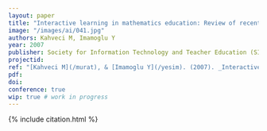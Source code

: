 ```yaml
---
layout: paper
title: "Interactive learning in mathematics education: Review of recent literature"
image: "/images/ai/041.jpg"
authors: Kahveci M, Imamoglu Y
year: 2007
publisher: Society for Information Technology and Teacher Education (SITE)
projectid:
ref: "[Kahveci M](/murat), & [Imamoglu Y](/yesim). (2007). _Interactive learning in mathematics education: Review of recent literature_. Paper presented at the Society for Information Technology and Teacher Education (SITE). San Antonio, USA. March 5 - 9, 2007."
pdf:
doi:
conference: true 
wip: true # work in progress 
---
```


{% include citation.html %}
